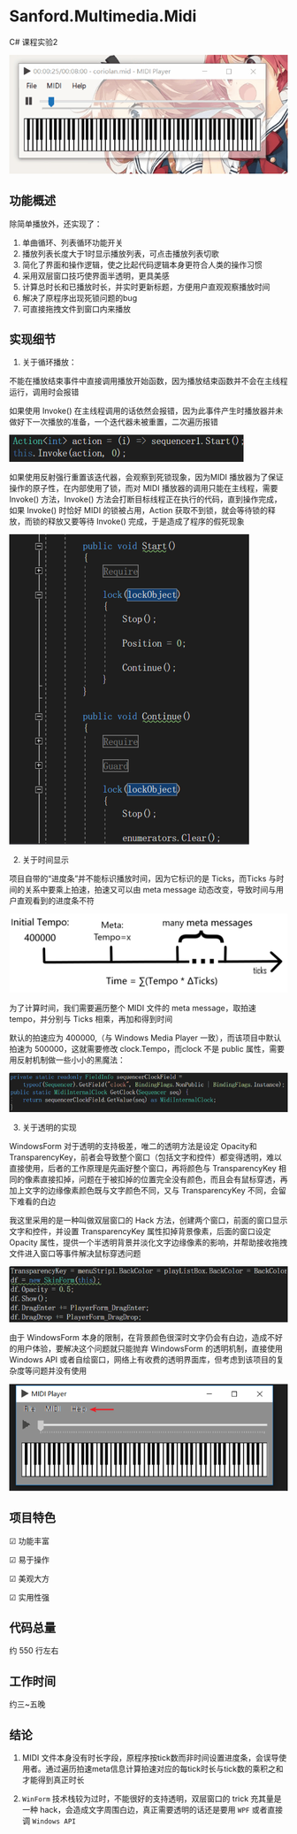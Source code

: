 Sanford.Multimedia.Midi
=======================

C# 课程实验2

![winform](https://raw.githubusercontent.com/8qwe24657913/Sanford.Multimedia.Midi-master/master/Images/winform.gif)

## 功能概述

除简单播放外，还实现了：

1. 单曲循环、列表循环功能开关
2. 播放列表长度大于1时显示播放列表，可点击播放列表切歌
3. 简化了界面和操作逻辑，使之比起代码逻辑本身更符合人类的操作习惯
4. 采用双层窗口技巧使界面半透明，更具美感
5. 计算总时长和已播放时长，并实时更新标题，方便用户直观观察播放时间
6. 解决了原程序出现死锁问题的bug
7. 可直接拖拽文件到窗口内来播放

## 实现细节

1. 关于循环播放：

不能在播放结束事件中直接调用播放开始函数，因为播放结束函数并不会在主线程运行，调用时会报错

如果使用 Invoke() 在主线程调用的话依然会报错，因为此事件产生时播放器并未做好下一次播放的准备，一个迭代器未被重置，二次遍历报错

![img](https://raw.githubusercontent.com/8qwe24657913/Sanford.Multimedia.Midi-master/master/Images/invoke.png) 

如果使用反射强行重置该迭代器，会观察到死锁现象，因为MIDI 播放器为了保证操作的原子性，在内部使用了锁，而对 MIDI 播放器的调用只能在主线程，需要 Invoke() 方法，Invoke() 方法会打断目标线程正在执行的代码，直到操作完成，如果 Invoke() 时恰好 MIDI 的锁被占用，Action 获取不到锁，就会等待锁的释放，而锁的释放又要等待 Invoke() 完成，于是造成了程序的假死现象

![img](https://raw.githubusercontent.com/8qwe24657913/Sanford.Multimedia.Midi-master/master/Images/lock.png) 

2. 关于时间显示

项目自带的“进度条”并不能标识播放时间，因为它标识的是 Ticks，而Ticks 与时间的关系中要乘上拍速，拍速又可以由 meta message 动态改变，导致时间与用户直观看到的进度条不符

![img](https://raw.githubusercontent.com/8qwe24657913/Sanford.Multimedia.Midi-master/master/Images/tempo.png) 

为了计算时间，我们需要遍历整个 MIDI 文件的 meta message，取拍速 tempo，并分别与 Ticks 相乘，再加和得到时间

默认的拍速应为 400000,（与 Windows Media Player 一致），而该项目中默认拍速为 500000，这就需要修改 clock.Tempo，而clock 不是 public 属性，需要用反射机制做一些小小的黑魔法：

![img](https://raw.githubusercontent.com/8qwe24657913/Sanford.Multimedia.Midi-master/master/Images/blackmagic.png) 

3. 关于透明的实现

WindowsForm 对于透明的支持极差，唯二的透明方法是设定 Opacity和 TransparencyKey，前者会导致整个窗口（包括文字和控件）都变得透明，难以直接使用，后者的工作原理是先画好整个窗口，再将颜色与 TransparencyKey 相同的像素直接扣掉，问题在于被扣掉的位置完全没有颜色，而且会有鼠标穿透，再加上文字的边缘像素颜色既与文字颜色不同，又与 TransparencyKey 不同，会留下难看的白边

我这里采用的是一种叫做双层窗口的 Hack 方法，创建两个窗口，前面的窗口显示文字和控件，并设置 TransparencyKey 属性扣掉背景像素，后面的窗口设定 Opacity 属性，提供一个半透明背景并淡化文字边缘像素的影响，并帮助接收拖拽文件进入窗口等事件解决鼠标穿透问题

![img](https://raw.githubusercontent.com/8qwe24657913/Sanford.Multimedia.Midi-master/master/Images/transparent.png) 

由于 WindowsForm 本身的限制，在背景颜色很深时文字仍会有白边，造成不好的用户体验，要解决这个问题就只能抛弃 WindowsForm 的透明机制，直接使用 Windows API 或者自绘窗口，网络上有收费的透明界面库，但考虑到该项目的复杂度等问题并没有使用

![img](https://raw.githubusercontent.com/8qwe24657913/Sanford.Multimedia.Midi-master/master/Images/whiteedge.png)

## 项目特色

☑ 功能丰富

☑ 易于操作

☑ 美观大方

☑ 实用性强

## 代码总量

约 550 行左右

## 工作时间

约三~五晚

## 结论

1. MIDI 文件本身没有时长字段，原程序按tick数而非时间设置进度条，会误导使用者。通过遍历拍速meta信息计算拍速对应的每tick时长与tick数的乘积之和才能得到真正时长

2. `WinForm` 技术栈较为过时，不能很好的支持透明，双层窗口的 trick 充其量是一种 hack，会造成文字周围白边，真正需要透明的话还是要用 `WPF` 或者直接调 `Windows API`